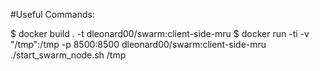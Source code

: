 #Useful Commands:

$ docker build . -t dleonard00/swarm:client-side-mru
$ docker run -ti -v "/tmp":/tmp -p 8500:8500 dleonard00/swarm:client-side-mru ./start_swarm_node.sh /tmp